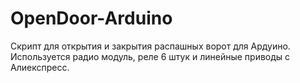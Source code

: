 # OpenDoor-Arduino
Скрипт для открытия и закрытия распашных ворот для Ардуино. 
Используется радио модуль, реле 6 штук и линейные приводы с Алиекспресс.
